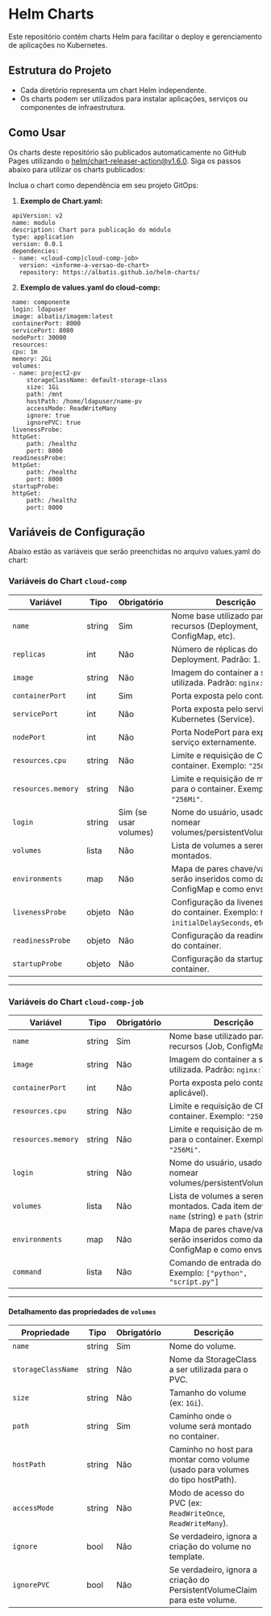 # Helm Charts

Este repositório contém charts Helm para facilitar o deploy e gerenciamento de aplicações no Kubernetes.

## Estrutura do Projeto

- Cada diretório representa um chart Helm independente.
- Os charts podem ser utilizados para instalar aplicações, serviços ou componentes de infraestrutura.


## Como Usar

Os charts deste repositório são publicados automaticamente no GitHub Pages utilizando o [helm/chart-releaser-action@v1.6.0](https://github.com/helm/chart-releaser-action). Siga os passos abaixo para utilizar os charts publicados:

Inclua o chart como dependência em seu projeto GitOps:
   
   1. **Exemplo de Chart.yaml:**
   ```
    apiVersion: v2
    name: modulo
    description: Chart para publicação do módulo
    type: application
    version: 0.0.1
    dependencies:
    - name: <cloud-comp|cloud-comp-job>
      version: <informe-a-versao-do-chart>
      repository: https://albatis.github.io/helm-charts/
   ```
    
   2. **Exemplo de values.yaml do cloud-comp:**
   ```
    name: componente
    login: ldapuser
    image: albatis/imagem:latest
    containerPort: 8000
    servicePort: 8080
    nodePort: 30000
    resources:
    cpu: 1m
    memory: 2Gi
    volumes:
    - name: project2-pv
        storageClassName: default-storage-class
        size: 1Gi
        path: /mnt
        hostPath: /home/ldapuser/name-pv
        accessMode: ReadWriteMany
        ignore: true
        ignorePVC: true
    livenessProbe:
    httpGet:
        path: /healthz
        port: 8000
    readinessProbe:
    httpGet:
        path: /healthz
        port: 8000
    startupProbe:
    httpGet:
        path: /healthz
        port: 8000
   ```

## Variáveis de Configuração

Abaixo estão as variáveis que serão preenchidas no arquivo values.yaml do chart:


### Variáveis do Chart `cloud-comp`

| Variável           | Tipo     | Obrigatório | Descrição                                                                                   |
|--------------------|----------|-------------|---------------------------------------------------------------------------------------------|
| `name`             | string   | Sim         | Nome base utilizado para nomear recursos (Deployment, ConfigMap, etc).                      |
| `replicas`         | int      | Não         | Número de réplicas do Deployment. Padrão: 1.                                                |
| `image`            | string   | Não         | Imagem do container a ser utilizada. Padrão: `nginx:latest`.                                |
| `containerPort`    | int      | Sim         | Porta exposta pelo container.                                                               |
| `servicePort`      | int      | Não         | Porta exposta pelo serviço Kubernetes (Service).                                            |
| `nodePort`         | int      | Não         | Porta NodePort para expor o serviço externamente.                                           |
| `resources.cpu`    | string   | Não         | Limite e requisição de CPU para o container. Exemplo: `"250m"`.                             |
| `resources.memory` | string   | Não         | Limite e requisição de memória para o container. Exemplo: `"256Mi"`.                        |
| `login`            | string   | Sim (se usar volumes) | Nome do usuário, usado para nomear volumes/persistentVolumeClaims.                |
| `volumes`          | lista    | Não         | Lista de volumes a serem montados.                                                          |
| `environments`     | map      | Não         | Mapa de pares chave/valor que serão inseridos como dados no ConfigMap e como envs no pod.   |
| `livenessProbe`    | objeto   | Não         | Configuração da livenessProbe do container. Exemplo: `httpGet`, `initialDelaySeconds`, etc. |
| `readinessProbe`   | objeto   | Não         | Configuração da readinessProbe do container.                                                |
| `startupProbe`     | objeto   | Não         | Configuração da startupProbe do container.                                                  |

---

### Variáveis do Chart `cloud-comp-job`

| Variável           | Tipo     | Obrigatório | Descrição                                                                                   |
|--------------------|----------|-------------|---------------------------------------------------------------------------------------------|
| `name`             | string   | Sim         | Nome base utilizado para nomear recursos (Job, ConfigMap, etc).                             |
| `image`            | string   | Não         | Imagem do container a ser utilizada. Padrão: `nginx:latest`.                                |
| `containerPort`    | int      | Não         | Porta exposta pelo container (se aplicável).                                                |
| `resources.cpu`    | string   | Não         | Limite e requisição de CPU para o container. Exemplo: `"250m"`.                             |
| `resources.memory` | string   | Não         | Limite e requisição de memória para o container. Exemplo: `"256Mi"`.                        |
| `login`            | string   | Não         | Nome do usuário, usado para nomear volumes/persistentVolumeClaims.                          |
| `volumes`          | lista    | Não         | Lista de volumes a serem montados. Cada item deve conter `name` (string) e `path` (string). |
| `environments`     | map      | Não         | Mapa de pares chave/valor que serão inseridos como dados no ConfigMap e como envs no pod.   |
| `command`          | lista    | Não         | Comando de entrada do Job. Exemplo: `["python", "script.py"]`                               |
---

#### Detalhamento das propriedades de `volumes`

| Propriedade         | Tipo     | Obrigatório | Descrição                                                                                   |
|---------------------|----------|-------------|---------------------------------------------------------------------------------------------|
| `name`              | string   | Sim         | Nome do volume.                                                                             |
| `storageClassName`  | string   | Não         | Nome da StorageClass a ser utilizada para o PVC.                                            |
| `size`              | string   | Não         | Tamanho do volume (ex: `1Gi`).                                                              |
| `path`              | string   | Sim         | Caminho onde o volume será montado no container.                                            |
| `hostPath`          | string   | Não         | Caminho no host para montar como volume (usado para volumes do tipo hostPath).              |
| `accessMode`        | string   | Não         | Modo de acesso do PVC (ex: `ReadWriteOnce`, `ReadWriteMany`).                               |
| `ignore`            | bool     | Não         | Se verdadeiro, ignora a criação do volume no template.                                      |
| `ignorePVC`         | bool     | Não         | Se verdadeiro, ignora a criação do PersistentVolumeClaim para este volume.                  |
